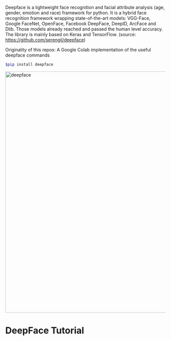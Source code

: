 Deepface is a lightweight face recognition and facial attribute analysis (age, gender, emotion and race) framework for python. It is a hybrid face recognition framework wrapping state-of-the-art models: VGG-Face, Google FaceNet, OpenFace, Facebook DeepFace, DeepID, ArcFace and Dlib. Those models already reached and passed the human level accuracy. The library is mainly based on Keras and TensorFlow. (source: https://github.com/serengil/deepface)

Originality of this repos: A Google Colab implementation of the useful deepface commands 

```ruby
$pip install deepface
```

<img width="757" alt="deepface" src="https://user-images.githubusercontent.com/18000553/123458004-268d3880-d602-11eb-891b-956bc8c79971.png">

# DeepFace Tutorial
